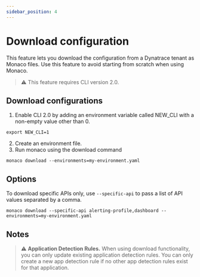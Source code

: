 ```yaml
---
sidebar_position: 4
---
```


# Download configuration

This feature lets you download the configuration from a Dynatrace tenant as Monaco files. 
Use this feature to avoid starting from scratch when using Monaco. 

> :warning: This feature requires CLI version 2.0.

## Download configurations


1. Enable CLI 2.0 by adding an environment variable called NEW_CLI with a non-empty value other than 0. 
```shell
export NEW_CLI=1
```
2. Create an environment file.
3. Run monaco using the download command

```shell
monaco download --environments=my-environment.yaml
```

## Options

To download specific APIs only, use `--specific-api` to pass a list of API values separated by a comma. 


```shell
monaco download --specific-api alerting-profile,dashboard --environments=my-environment.yaml
```

## Notes

> :warning: **Application Detection Rules.** When using download functionality, you can only update existing application detection rules. You can only create a new app detection rule if no other app detection rules exist for that application.
